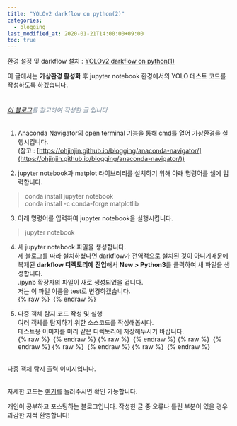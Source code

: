 ```yaml
---
title: "YOLOv2 darkflow on python(2)"
categories: 
  - blogging
last_modified_at: 2020-01-21T14:00:00+09:00
toc: true
---
```


환경 설정 및 darkflow 설치 : [YOLOv2 darkflow on python(1)](https://ohjinjin.github.io/blogging/darkflow/)<br/>

이 글에서는 **가상환경 활성화** 후 jupyter notebook 환경에서의 YOLO 테스트 코드를 작성하도록 하겠습니다.<br/><br/>

###### <span style="color:lightslategray"> [이 블로그](https://reyrei.tistory.com/17)를 참고하여 작성한 글 입니다.</span>

1. Anaconda Navigator의 open terminal 기능을 통해 cmd를 열어 가상환경을 실행시킵니다.<br/>
(참고 : [https://ohjinjin.github.io/blogging/anaconda-navigator/](https://ohjinjin.github.io/blogging/anaconda-navigator/))<br/>

2. jupyter notebook과 matplot 라이브러리를 설치하기 위해 아래 명령어를 쉘에 입력합니다.<br/>
>conda install jupyter notebook<br/>
>conda install \-c conda\-forge matplotlib<br/>

3. 아래 명령어를 입력하여 jupyter notebook을 실행시킵니다.<br/>
>jupyter notebook<br/>

4. 새 jupyter notebook 파일을 생성합니다.<br/>
제 블로그를 따라 설치하셨다면 darkflow가 전역적으로 설치된 것이 아니기때문에 복제된 **darkflow 디렉토리에 진입**해서 **New \> Python3**를 클릭하여 새 파일을 생성합니다.<br/>
.ipynb 확장자의 파일이 새로 생성되었을 겁니다.<br/>
저는 이 파일 이름을 test로 변경하겠습니다.<br/>
{% raw %} <img src="https://ohjinjin.github.io/assets/images/20200121yolo/capture1.JPG" alt=""> {% endraw %}


5. 다중 객체 탐지 코드 작성 및 실행<br/>
여러 객체를 탐지하기 위한 소스코드를 작성해봅시다.<br/>
테스트용 이미지를 미리 같은 디렉토리에 저장해두시기 바랍니다.<br/>
{% raw %} <img src="https://ohjinjin.github.io/assets/images/20200121yolo/capture2.JPG" alt=""> {% endraw %}
{% raw %} <img src="https://ohjinjin.github.io/assets/images/20200121yolo/capture3.JPG" alt=""> {% endraw %}
{% raw %} <img src="https://ohjinjin.github.io/assets/images/20200121yolo/capture4.JPG" alt=""> {% endraw %}
{% raw %} <img src="https://ohjinjin.github.io/assets/images/20200121yolo/capture5.JPG" alt=""> {% endraw %}
{% raw %} <img src="https://ohjinjin.github.io/assets/images/20200121yolo/capture6.JPG" alt=""> {% endraw %}

<br/>다중 객체 탐지 출력 이미지입니다.<br/><br/>

자세한 코드는 [여기](https://github.com/ohjinjin/test_darkflow/blob/master/test.ipynb)를 눌러주시면 확인 가능합니다.<br/>

개인이 공부하고 포스팅하는 블로그입니다. 작성한 글 중 오류나 틀린 부분이 있을 경우 과감한 지적 환영합니다!<br/><br/>
